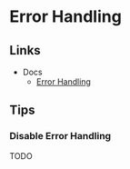 # Error Handling

## Links

- Docs
  - [Error Handling](https://nextjs.org/docs/app/building-your-application/routing/error-handling)

## Tips

### Disable Error Handling

<!--
https://github.com/vercel/next.js/discussions/13387
-->

TODO
